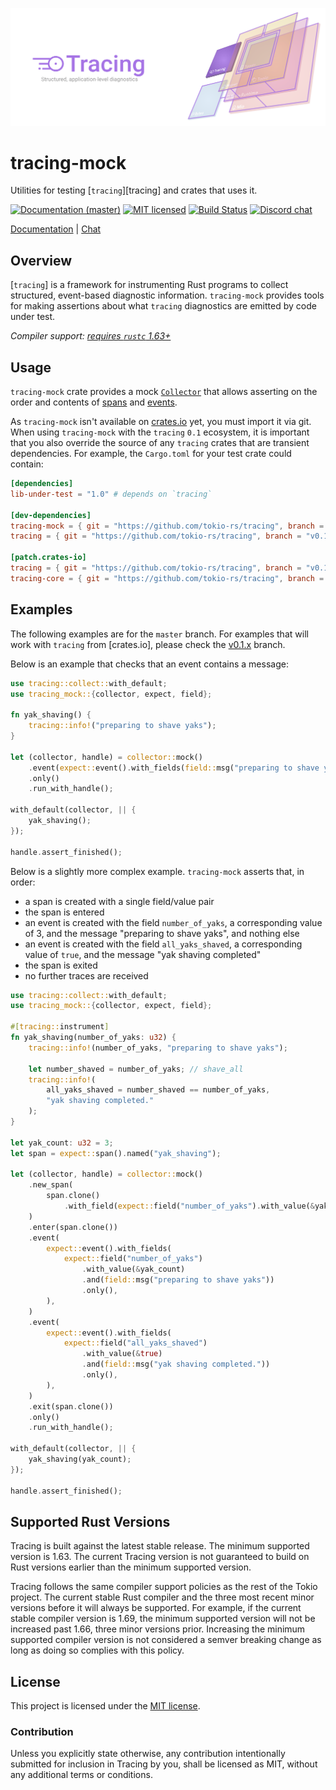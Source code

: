 ![Tracing — Structured, application-level diagnostics][splash]

[splash]: https://raw.githubusercontent.com/tokio-rs/tracing/master/assets/splash.svg

# tracing-mock

Utilities for testing [`tracing`][tracing] and crates that uses it.

[![Documentation (master)][docs-master-badge]][docs-master-url]
[![MIT licensed][mit-badge]][mit-url]
[![Build Status][actions-badge]][actions-url]
[![Discord chat][discord-badge]][discord-url]

[Documentation][docs-master-url] | [Chat][discord-url]

[docs-master-badge]: https://img.shields.io/badge/docs-master-blue
[docs-master-url]: https://tracing-rs.netlify.com/tracing_mock
[mit-badge]: https://img.shields.io/badge/license-MIT-blue.svg
[mit-url]: https://github.com/tokio-rs/tracing/blob/master/tracing-mock/LICENSE
[actions-badge]: https://github.com/tokio-rs/tracing/workflows/CI/badge.svg
[actions-url]:https://github.com/tokio-rs/tracing/actions?query=workflow%3ACI
[discord-badge]: https://img.shields.io/discord/500028886025895936?logo=discord&label=discord&logoColor=white
[discord-url]: https://discord.gg/EeF3cQw

## Overview

[`tracing`] is a framework for instrumenting Rust programs to collect
structured, event-based diagnostic information. `tracing-mock` provides
tools for making assertions about what `tracing` diagnostics are emitted
by code under test.

*Compiler support: [requires `rustc` 1.63+][msrv]*

[msrv]: #supported-rust-versions

## Usage

`tracing-mock` crate provides a mock
[`Collector`](https://tracing-rs.netlify.app/tracing/#collectors)
that allows asserting on the order and contents of
[spans](https://tracing-rs.netlify.app/tracing/#spans) and
[events](https://tracing-rs.netlify.app/tracing/#events).

As `tracing-mock` isn't available on [crates.io](https://crates.io/)
yet, you must import it via git. When using `tracing-mock` with the
`tracing` `0.1` ecosystem, it is important that you also override the
source of any `tracing` crates that are transient dependencies. For
example, the `Cargo.toml` for your test crate could contain:

```toml
[dependencies]
lib-under-test = "1.0" # depends on `tracing`

[dev-dependencies]
tracing-mock = { git = "https://github.com/tokio-rs/tracing", branch = "v0.1.x", version = "0.1" }
tracing = { git = "https://github.com/tokio-rs/tracing", branch = "v0.1.x", version = "0.1" }

[patch.crates-io]
tracing = { git = "https://github.com/tokio-rs/tracing", branch = "v0.1.x" }
tracing-core = { git = "https://github.com/tokio-rs/tracing", branch = "v0.1.x" }
```

## Examples

The following examples are for the `master` branch. For examples that
will work with `tracing` from [crates.io], please check the
[v0.1.x](https://github.com/tokio-rs/tracing/tree/v0.1.x/tracing-mock)
branch.

Below is an example that checks that an event contains a message:

```rust
use tracing::collect::with_default;
use tracing_mock::{collector, expect, field};

fn yak_shaving() {
    tracing::info!("preparing to shave yaks");
}

let (collector, handle) = collector::mock()
    .event(expect::event().with_fields(field::msg("preparing to shave yaks")))
    .only()
    .run_with_handle();

with_default(collector, || {
    yak_shaving();
});

handle.assert_finished();

```

Below is a slightly more complex example. `tracing-mock` asserts that, in order:
- a span is created with a single field/value pair
- the span is entered
- an event is created with the field `number_of_yaks`, a corresponding
  value of 3, and the message "preparing to shave yaks", and nothing else
- an event is created with the field `all_yaks_shaved`, a corresponding value
  of `true`, and the message "yak shaving completed"
- the span is exited
- no further traces are received

```rust
use tracing::collect::with_default;
use tracing_mock::{collector, expect, field};

#[tracing::instrument]
fn yak_shaving(number_of_yaks: u32) {
    tracing::info!(number_of_yaks, "preparing to shave yaks");

    let number_shaved = number_of_yaks; // shave_all
    tracing::info!(
        all_yaks_shaved = number_shaved == number_of_yaks,
        "yak shaving completed."
    );
}

let yak_count: u32 = 3;
let span = expect::span().named("yak_shaving");

let (collector, handle) = collector::mock()
    .new_span(
        span.clone()
            .with_field(expect::field("number_of_yaks").with_value(&yak_count).only()),
    )
    .enter(span.clone())
    .event(
        expect::event().with_fields(
            expect::field("number_of_yaks")
                .with_value(&yak_count)
                .and(field::msg("preparing to shave yaks"))
                .only(),
        ),
    )
    .event(
        expect::event().with_fields(
            expect::field("all_yaks_shaved")
                .with_value(&true)
                .and(field::msg("yak shaving completed."))
                .only(),
        ),
    )
    .exit(span.clone())
    .only()
    .run_with_handle();

with_default(collector, || {
    yak_shaving(yak_count);
});

handle.assert_finished();
```

## Supported Rust Versions

Tracing is built against the latest stable release. The minimum supported
version is 1.63. The current Tracing version is not guaranteed to build on Rust
versions earlier than the minimum supported version.

Tracing follows the same compiler support policies as the rest of the Tokio
project. The current stable Rust compiler and the three most recent minor
versions before it will always be supported. For example, if the current stable
compiler version is 1.69, the minimum supported version will not be increased
past 1.66, three minor versions prior. Increasing the minimum supported compiler
version is not considered a semver breaking change as long as doing so complies
with this policy.

## License

This project is licensed under the [MIT license][mit-url].

### Contribution

Unless you explicitly state otherwise, any contribution intentionally submitted
for inclusion in Tracing by you, shall be licensed as MIT, without any additional
terms or conditions.